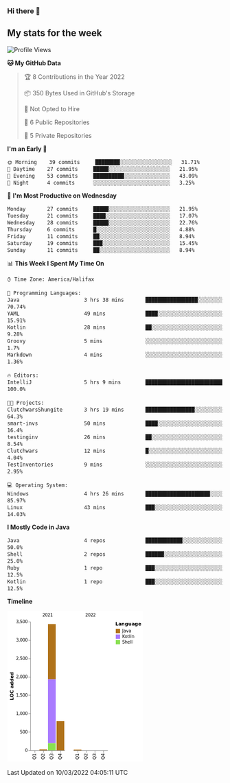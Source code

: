 ### Hi there 👋

## My stats for the week
<!--START_SECTION:waka-->
![Profile Views](http://img.shields.io/badge/Profile%20Views-132-blue)

**🐱 My GitHub Data** 

> 🏆 8 Contributions in the Year 2022
 > 
> 📦 350 Bytes Used in GitHub's Storage 
 > 
> 🚫 Not Opted to Hire
 > 
> 📜 6 Public Repositories 
 > 
> 🔑 5 Private Repositories  
 > 
**I'm an Early 🐤** 

```text
🌞 Morning    39 commits     ████████░░░░░░░░░░░░░░░░░   31.71% 
🌆 Daytime    27 commits     █████░░░░░░░░░░░░░░░░░░░░   21.95% 
🌃 Evening    53 commits     ██████████░░░░░░░░░░░░░░░   43.09% 
🌙 Night      4 commits      ░░░░░░░░░░░░░░░░░░░░░░░░░   3.25%

```
📅 **I'm Most Productive on Wednesday** 

```text
Monday       27 commits     █████░░░░░░░░░░░░░░░░░░░░   21.95% 
Tuesday      21 commits     ████░░░░░░░░░░░░░░░░░░░░░   17.07% 
Wednesday    28 commits     █████░░░░░░░░░░░░░░░░░░░░   22.76% 
Thursday     6 commits      █░░░░░░░░░░░░░░░░░░░░░░░░   4.88% 
Friday       11 commits     ██░░░░░░░░░░░░░░░░░░░░░░░   8.94% 
Saturday     19 commits     ███░░░░░░░░░░░░░░░░░░░░░░   15.45% 
Sunday       11 commits     ██░░░░░░░░░░░░░░░░░░░░░░░   8.94%

```


📊 **This Week I Spent My Time On** 

```text
⌚︎ Time Zone: America/Halifax

💬 Programming Languages: 
Java                     3 hrs 38 mins       █████████████████░░░░░░░░   70.74% 
YAML                     49 mins             ████░░░░░░░░░░░░░░░░░░░░░   15.91% 
Kotlin                   28 mins             ██░░░░░░░░░░░░░░░░░░░░░░░   9.28% 
Groovy                   5 mins              ░░░░░░░░░░░░░░░░░░░░░░░░░   1.7% 
Markdown                 4 mins              ░░░░░░░░░░░░░░░░░░░░░░░░░   1.36%

🔥 Editors: 
IntelliJ                 5 hrs 9 mins        █████████████████████████   100.0%

🐱‍💻 Projects: 
ClutchwarsShungite       3 hrs 19 mins       ████████████████░░░░░░░░░   64.3% 
smart-invs               50 mins             ████░░░░░░░░░░░░░░░░░░░░░   16.4% 
testinginv               26 mins             ██░░░░░░░░░░░░░░░░░░░░░░░   8.54% 
Clutchwars               12 mins             █░░░░░░░░░░░░░░░░░░░░░░░░   4.04% 
TestInventories          9 mins              ░░░░░░░░░░░░░░░░░░░░░░░░░   2.95%

💻 Operating System: 
Windows                  4 hrs 26 mins       █████████████████████░░░░   85.97% 
Linux                    43 mins             ███░░░░░░░░░░░░░░░░░░░░░░   14.03%

```

**I Mostly Code in Java** 

```text
Java                     4 repos             ████████████░░░░░░░░░░░░░   50.0% 
Shell                    2 repos             ██████░░░░░░░░░░░░░░░░░░░   25.0% 
Ruby                     1 repo              ███░░░░░░░░░░░░░░░░░░░░░░   12.5% 
Kotlin                   1 repo              ███░░░░░░░░░░░░░░░░░░░░░░   12.5%

```


**Timeline**

![Chart not found](https://raw.githubusercontent.com/lyndseyy/lyndseyy/main/charts/bar_graph.png) 


 Last Updated on 10/03/2022 04:05:11 UTC
<!--END_SECTION:waka-->